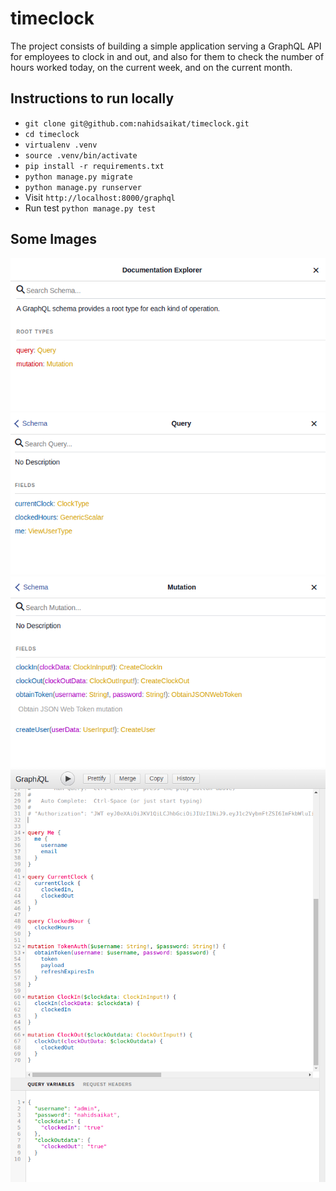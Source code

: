 # timeclock
The project consists of building a simple application serving a GraphQL API for
employees to clock in and out, and also for them to check the number of hours worked
today, on the current week, and on the current month.


## Instructions to run locally
* ``git clone git@github.com:nahidsaikat/timeclock.git``
* ``cd timeclock``
* ``virtualenv .venv``
* ``source .venv/bin/activate``
* ``pip install -r requirements.txt``
* ``python manage.py migrate``
* ``python manage.py runserver``
* Visit ``http://localhost:8000/graphql``
* Run test ``python manage.py test``

## Some Images
![Alt text](images/timeclock1.png?raw=true "Title")
![Alt text](images/timeclock2.png?raw=true "Title")
![Alt text](images/timeclock3.png?raw=true "Title")
![Alt text](images/timeclock4.png?raw=true "Title")
